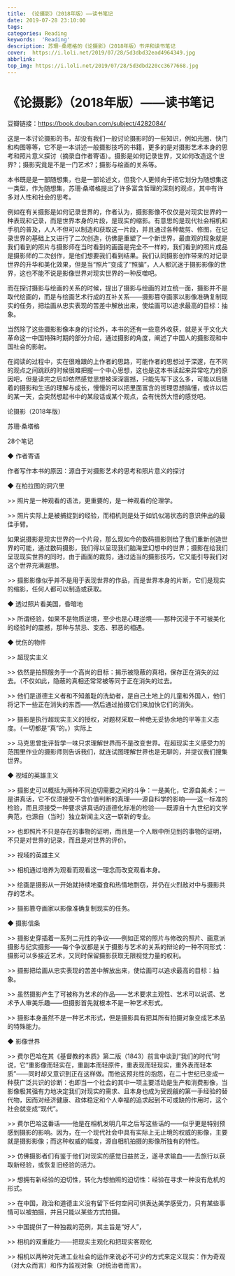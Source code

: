 ```yaml
---
title: 《论摄影》（2018年版）——读书笔记
date: 2019-07-28 23:10:00  
tags: 
categories: Reading
keywords:  'Reading'
description: 苏珊·桑塔格的《论摄影》（2018年版）书评和读书笔记
cover:  https://i.loli.net/2019/07/28/5d3dbd32ead4964349.jpg
abbrlink: 
top_img: https://i.loli.net/2019/07/28/5d3dbd220cc3677668.jpg
---
```


# 《论摄影》（2018年版）——读书笔记

豆瓣链接：https://book.douban.com/subject/4282084/



这是一本讨论摄影的书，却没有我们一般讨论摄影时的一些知识，例如光圈、快门和构图等等，它不是一本讲述一般摄影技巧的书籍，更多的是对摄影艺术本身的思考和照片意义探讨（摘录自作者寄语）。摄影是如何记录世界，又如何改造这个世界?；摄影究竟是不是一门艺术?；摄影与绘画的关系等。



本书既是是一部随想集，也是一部论述文，但我个人更倾向于把它划分为随想集这一类型，作为随想集，苏珊·桑塔格提出了许多富含哲理的深刻的观点，其中有许多对人性和社会的思考。



例如在有关摄影是如何记录世界的，作者认为，摄影影像不仅仅是对现实世界的一种表现和记录，而是世界本身的片段，是现实的缩影。有意思的是现代社会相机和手机的普及，人人不但可以制造和获取这一片段，并且通过各种裁剪、修图，在记录世界的基础上又进行了二次创造，彷佛是重塑了一个新世界，最直观的现象就是我们看到的照片与摄影师在当时看到的画面是完全不一样的，我们看到的照片成品是摄影师的二次创作，是他们想要我们看到结果。我们认同摄影创作带来的对记录世界的升华和美化效果，但是当“照片”变成了“照骗”，人人都沉迷于摄影影像的世界，这也不能不说是影像世界对现实世界的一种反噬吧。



而在探讨摄影与绘画的关系的时候，提出了摄影与绘画的对立统一面，摄影并不是取代绘画的，而是与绘画艺术行成的互补关系——摄影篡夺画家以影像准确复制现实的任务，把绘画从忠实表现的苦差中解放出来，使绘画可以追求最高的目标：抽象。



当然除了这些摄影影像本身的讨论外，本书的还有一些意外收获，就是关于文化大革命这一中国特殊时期的部分介绍，通过摄影的角度，阐述了中国人的摄影观和中国社会的影射。



在阅读的过程中，实在很难跟的上作者的思路，可能作者的思想过于深邃，在不同的观点之间跳跃的时候很难把握一个中心思想，这也是这本书读起来异常吃力的原因吧，但是读完之后却依然感觉思想被深深震撼，只能先写下这么多，可能以后随着的摄影和生活的理解与成长，慢慢的可以把里面富含的哲理思想搞懂，或许以后的某一天，会突然想起书中的某段话或某个观点，会有恍然大悟的感觉吧。





论摄影（2018年版）

苏珊·桑塔格

28个笔记



◆ 作者寄语

作者写作本书的原因：源自于对摄影艺术的思考和照片意义的探讨



◆ 在柏拉图的洞穴里

\>> 照片是一种观看的语法，更重要的，是一种观看的伦理学。

\>> 照片实际上是被捕捉到的经验，而相机则是处于如饥似渴状态的意识伸出的最佳手臂。



如果说摄影是现实世界的一个片段，那么现如今的数码摄影则给了我们重新创造世界的可能，通过数码摄影，我们得以呈现我们脑海里幻想中的世界；摄影在给我们呈现现实世界的同时，由于画面的裁剪，通过适当的摄影技巧，它又能引导我们对这个世界充满遐想。

\>> 摄影影像似乎并不是用于表现世界的作品，而是世界本身的片断，它们是现实的缩影，任何人都可以制造或获取。



◆ 透过照片看美国，昏暗地

\>> 所谓经验，如果不是物质逆境，至少也是心理逆境——那种沉浸于不可被美化的经验时的震撼，那种与禁忌、变态、邪恶的相遇。



◆ 忧伤的物件

\>> 超现实主义

\>> 依然是拍照服务于一个高尚的目标：揭示被隐蔽的真相，保存正在消失的过去。（不仅如此，隐蔽的真相还常常被等同于正在消失的过去。

\>> 他们是道德主义者和不知羞耻的洗劫者，是自己土地上的儿童和外国人，他们将记下一些正在消失的东西——然后通过拍摄它们来加快它们的消失。

\>> 摄影是执行超现实主义的授权，对题材采取一种绝无妥协余地的平等主义态度。（一切都是“真”的。）实际上

\>> 马克思曾批评哲学一味只求理解世界而不是改变世界。在超现实主义感受力的范围里作业的摄影师则告诉我们，就连试图理解世界也是无聊的，并提议我们搜集世界。



◆ 视域的英雄主义

\>> 摄影史可以概括为两种不同迫切需要之间的斗争：一是美化，它源自美术；一是讲真话，它不仅须接受不含价值判断的真理——源自科学的影响——这一标准的检验，而且须接受一种要求讲真话的道德化标准的检验——既源自十九世纪的文学典范，也源自（当时）独立新闻主义这一崭新的专业。

\>> 也即照片不只是存在的事物的证明，而且是一个人眼中所见到的事物的证明，不只是对世界的记录，而且是对世界的评价。

\>> 视域的英雄主义

\>> 相机通过培养为观看而观看这一理念而改变观看本身。

\>> 绘画是摄影从一开始就持续地蚕食和热情地剽窃，并仍在火烈敌对中与摄影共存的艺术。

\>> 摄影篡夺画家以影像准确复制现实的任务。



◆ 摄影信条

\>> 摄影史穿插着一系列二元性的争议——例如正常的照片与修改的照片、画意派摄影与纪实摄影——每个争议都是关于摄影与艺术的关系的辩论的一种不同形式：摄影可以多接近艺术，又同时保留摄影获取无限视觉力量的权利。

\>> 摄影把绘画从忠实表现的苦差中解放出来，使绘画可以追求最高的目标：抽象。

\>> 虽然摄影产生了可被称为艺术的作品——艺术要求主观性、艺术可以说谎、艺术予人审美乐趣——但摄影首先就根本不是一种艺术形式。

\>> 摄影本身虽然不是一种艺术形式，但是摄影具有把其所有拍摄对象变成艺术品的特殊能力。



◆ 影像世界

\>> 费尔巴哈在其《基督教的本质》第二版（1843）前言中谈到“我们的时代”时说，它“重影像而轻实在，重副本而轻原件，重表现而轻现实，重外表而轻本质”——同时却又意识到正在这样做。而他这预兆性的抱怨，在二十世纪已变成一种获广泛共识的诊断：也即当一个社会的其中一项主要活动是生产和消费影像，当影像极其强有力地决定我们对现实的需求、且本身也成为受觊觎的第一手经验的替代物，因而对经济健康、政体稳定和个人幸福的追求起到不可或缺的作用时，这个社会就变成“现代”。

\>> 费尔巴哈这番话——他是在相机发明几年之后写这些话的——似乎更是特别预感到摄影的影响。因为，在一个现代社会中具有实际上无止境的权威的影像，主要就是摄影影像；而这种权威的幅度，源自相机拍摄的影像所独有的特性。

\>> 仿佛摄影者们有鉴于他们对现实的感觉日益贫乏，遂寻求输血——去旅行以获取新经验，或恢复旧经验的活力。

\>> 想拥有新经验的迫切性，转化为想拍照的迫切性：经验在寻求一种没有危机的形式。

\>> 在中国，政治和道德主义没有留下任何空间可供表达美学感受力，只有某些事情可以被拍摄，并且只能以某些方式拍摄。

\>> 中国提供了一种独裁的范例，其主旨是“好人”，

\>> 相机的双重能力——把现实主观化和把现实客观化

\>> 相机以两种对先进工业社会的运作来说必不可少的方式来定义现实：作为奇观（对大众而言）和作为监视对象（对统治者而言）。